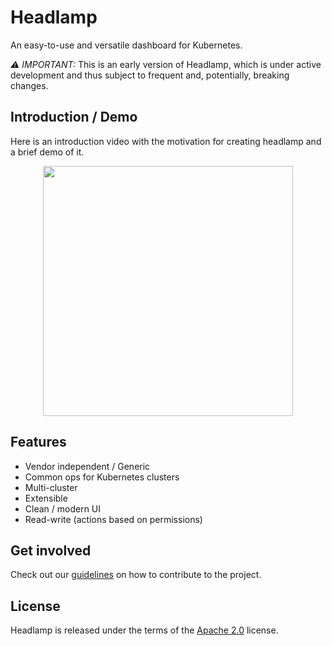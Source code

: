 # Headlamp

An easy-to-use and versatile dashboard for Kubernetes.

*⚠️ IMPORTANT:* This is an early version of Headlamp, which is under active
development and thus subject to frequent and, potentially, breaking changes.

## Introduction / Demo

Here is an introduction video with the motivation for creating headlamp
and a brief demo of it.

<div align="center">
  <a href="https://www.youtube.com/watch?v=cZEcdTOwV-A&feature=youtu.be&t=21609" target="_blank">
    <img src="https://raw.githubusercontent.com/kinvolk/headlamp/media/screenshots/yt_intro.png" width="400px">
  </a>
</div>

## Features

  * Vendor independent / Generic
  * Common ops for Kubernetes clusters
  * Multi-cluster
  * Extensible
  * Clean / modern UI
  * Read-write (actions based on permissions)

## Get involved

Check out our [guidelines](./docs/contributing.md) on how to contribute to the project.

## License

Headlamp is released under the terms of the [Apache 2.0](./LICENSE) license.
